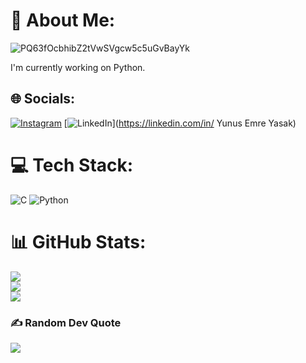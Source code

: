 # 💫 About Me:

![PQ63fOcbhibZ2tVwSVgcw5c5uGvBayYk](https://github.com/user-attachments/assets/edf52c61-2ba7-4471-b170-0938b470d26b)


I'm currently working on Python.


## 🌐 Socials:
[![Instagram](https://img.shields.io/badge/Instagram-%23E4405F.svg?logo=Instagram&logoColor=white)](https://instagram.com/y.emreysk) [![LinkedIn](https://img.shields.io/badge/LinkedIn-%230077B5.svg?logo=linkedin&logoColor=white)](https://linkedin.com/in/     Yunus Emre Yasak) 

# 💻 Tech Stack:
![C](https://img.shields.io/badge/c-%2300599C.svg?style=for-the-badge&logo=c&logoColor=white) ![Python](https://img.shields.io/badge/python-3670A0?style=for-the-badge&logo=python&logoColor=ffdd54)
# 📊 GitHub Stats:
![](https://github-readme-stats.vercel.app/api?username=yeysk&theme=solarized-dark&hide_border=false&include_all_commits=false&count_private=false)<br/>
![](https://github-readme-streak-stats.herokuapp.com/?user=yeysk&theme=solarized-dark&hide_border=false)<br/>
![](https://github-readme-stats.vercel.app/api/top-langs/?username=yeysk&theme=solarized-dark&hide_border=false&include_all_commits=false&count_private=false&layout=compact)

### ✍️ Random Dev Quote
![](https://quotes-github-readme.vercel.app/api?type=horizontal&theme=tokyonight)

<!-- Proudly created with GPRM ( https://gprm.itsvg.in ) -->
